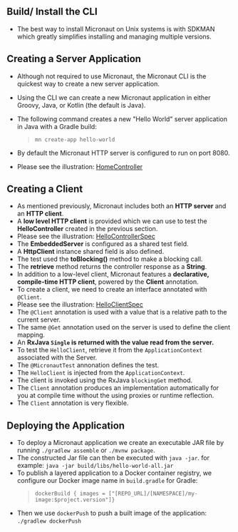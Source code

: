 ## Build/ Install the CLI
* The best way to install Micronaut on Unix systems is with SDKMAN which greatly simplifies installing and managing multiple versions.

## Creating a Server Application
* Although not required to use Micronaut, the Micronaut CLI is the quickest way to create a new server application.
* Using the CLI we can create a new Micronaut application in either Groovy, Java, or Kotlin (the default is Java).
* The following command creates a new "Hello World" server application in Java with a Gradle build:
    > `mn create-app hello-world`

* By default the Micronaut HTTP server is configured to run on port 8080.
* Please see the illustration:
  [HomeController](../2_Quick_Start/server-hello-world/hello-world/bin/main/hello/world/HelloController.class)

## Creating a Client
* As mentioned previously, Micronaut includes both an __HTTP server__ and an __HTTP client__.
* A __low level HTTP client__ is provided which we can use to test the __HelloController__ created in the previous section.
* Please see the illustration:
    [HelloControllerSpec](server-hello-world/hello-world/src/test/java/hello/world/HelloControllerSpec.java)
* The __EmbeddedServer__ is configured as a shared test field.
* A __HttpClient__ instance shared field is also defined.
* The test used the __toBlocking()__ method to make a blocking call.
* The __retrieve__ method returns the controller response as a __String__.
* In addition to a low-level client, Micronaut features a __declarative, compile-time HTTP client__, powered by the __Client__ annotation.
* To create a client, we need to create an interface annotated with `@Client`.
* Please see the illustration:
    [HelloClientSpec](server-hello-world/hello-world/src/test/java/hello/world/HelloClientSpec.java)
* The `@Client` annotation is used with a value that is a relative path to the current server.
* The same `@Get` annotation used on the server is used to define the client mapping.
* An __RxJava `Single` is returned with the value read from the server.__
* To test the `HelloClient`, retrieve it from the `ApplicationContext` associated with the Server.
* The `@MicronautTest` annonation defines the test.
* The `HelloClient` is injected from the `ApplicationContext`.
* The client is invoked using the RxJava `blockingGet` method.
* The `Client` annotation produces an implementation automatically for you at compile time without the using proxies or runtime reflection.
* The `Client` annotation is very flexible.

## Deploying the Application
* To deploy a Micronaut application we create an executable JAR file by running `./gradlew assemble` or `./mvnw package`.
* The constructed Jar file can then be executed with `java -jar`. for example:
`java -jar build/libs/hello-world-all.jar`
* To publish a layered application to a Docker container registry, we configure our Docker image name in `build.gradle` for Gradle:
  > `dockerBuild { images = ["[REPO_URL]/[NAMESPACE]/my-image:$project.version"]}`
* Then we use `dockerPush` to push a built image of the application:
  `./gradlew dockerPush`